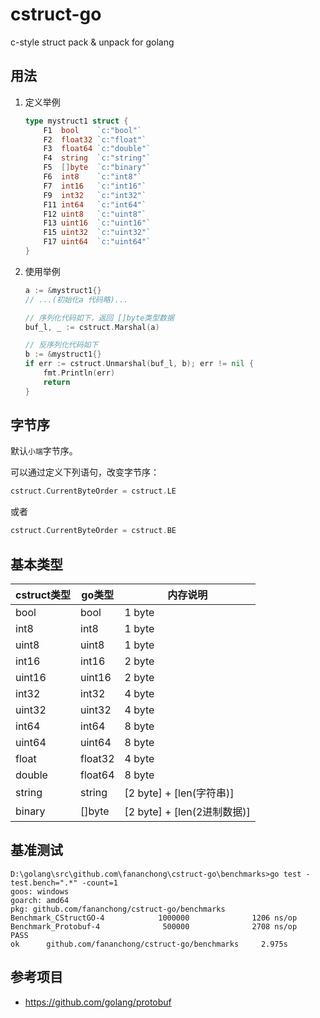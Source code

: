 # cstruct-go

c-style struct pack & unpack for golang


## 用法

1.  定义举例

    ```go
    type mystruct1 struct {
	    F1  bool    `c:"bool"`
	    F2  float32 `c:"float"`
	    F3  float64 `c:"double"`
	    F4  string  `c:"string"`
	    F5  []byte  `c:"binary"`
	    F6  int8    `c:"int8"`
	    F7  int16   `c:"int16"`
	    F9  int32   `c:"int32"`
	    F11 int64   `c:"int64"`
	    F12 uint8   `c:"uint8"`
	    F13 uint16  `c:"uint16"`
	    F15 uint32  `c:"uint32"`
	    F17 uint64  `c:"uint64"`
    }
    ```

2.  使用举例

    ```go
    a := &mystruct1{}
    // ...(初始化a 代码略)...

    // 序列化代码如下，返回 []byte类型数据
    buf_l, _ := cstruct.Marshal(a)

    // 反序列化代码如下
    b := &mystruct1{}
    if err := cstruct.Unmarshal(buf_l, b); err != nil {
        fmt.Println(err)
        return
    }
    ```

## 字节序

默认`小端`字节序。

可以通过定义下列语句，改变字节序：

```go
cstruct.CurrentByteOrder = cstruct.LE
```

或者

```go
cstruct.CurrentByteOrder = cstruct.BE
```


## 基本类型

| cstruct类型 | go类型    | 内存说明                 |
| --------- | ------- | -------------------------- |
| bool      | bool    | 1 byte                     |
| int8      | int8    | 1 byte                     |
| uint8     | uint8   | 1 byte                     |
| int16     | int16   | 2 byte                     |
| uint16    | uint16  | 2 byte                     |
| int32     | int32   | 4 byte                     |
| uint32    | uint32  | 4 byte                     |
| int64     | int64   | 8 byte                     |
| uint64    | uint64  | 8 byte                     |
| float     | float32 | 4 byte                     |
| double    | float64 | 8 byte                     |
| string    | string  | [2 byte] + [len(字符串)]    |
| binary    | \[]byte | [2 byte] + [len(2进制数据)] |


## 基准测试

```dos
D:\golang\src\github.com\fananchong\cstruct-go\benchmarks>go test -test.bench=".*" -count=1
goos: windows
goarch: amd64
pkg: github.com/fananchong/cstruct-go/benchmarks
Benchmark_CStructGO-4            1000000              1206 ns/op
Benchmark_Protobuf-4              500000              2708 ns/op
PASS
ok      github.com/fananchong/cstruct-go/benchmarks     2.975s
```

## 参考项目

  - https://github.com/golang/protobuf
  
  
